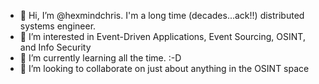 - 👋 Hi, I’m @hexmindchris.  I'm a long time (decades...ack!!) distributed systems engineer. 
- 👀 I’m interested in Event-Driven Applications, Event Sourcing, OSINT, and Info Security
- 🌱 I’m currently learning all the time. :-D
- 💞️ I’m looking to collaborate on just about anything in the OSINT space

<!---
hexmindchris/hexmindchris is a ✨ special ✨ repository because its `README.md` (this file) appears on your GitHub profile.
You can click the Preview link to take a look at your changes.
--->
